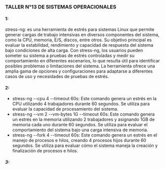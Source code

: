 ### TALLER N°13 DE SISTEMAS OPERACIONALES


#### 1:

stress-ng: es una herramienta de estrés para sistemas Linux que permite generar cargas de trabajo intensivas en diversos componentes del sistema, como la CPU, memoria, E/S, discos, entre otros. Su objetivo principal es evaluar la estabilidad, rendimiento y capacidad de respuesta del sistema bajo condiciones de alta carga. Con stress-ng, los usuarios pueden someter su sistema a pruebas de estrés controladas y medir su comportamiento en diferentes escenarios, lo que resulta útil para identificar posibles problemas o limitaciones del sistema. La herramienta ofrece una amplia gama de opciones y configuraciones para adaptarse a diferentes casos de uso y necesidades de pruebas de estrés.

#### 2:

* stress-ng --cpu 4 --timeout 60s: Este comando genera un estrés en la CPU utilizando 4 trabajadores durante 60 segundos. Se utiliza para evaluar la capacidad de procesamiento del sistema.
* stress-ng --vm 2 --vm-bytes 1G --timeout 60s: Este comando genera un estrés en la memoria utilizando 2 trabajadores y asignando 1GB de memoria cada uno durante 60 segundos. Se utiliza para evaluar el comportamiento del sistema bajo una carga intensiva de memoria.
* stress-ng --fork 4 --timeout 60s: Este comando genera un estrés en el manejo de procesos e hilos, creando 4 procesos hijos durante 60 segundos. Se utiliza para evaluar cómo el sistema maneja la creación y finalización de procesos e hilos.


##### 3:
